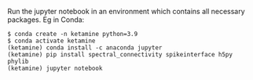 Run the jupyter notebook in an environment which contains all necessary packages. Eg in Conda:
````
$ conda create -n ketamine python=3.9
$ conda activate ketamine
(ketamine) conda install -c anaconda jupyter
(ketamine) pip install spectral_connectivity spikeinterface h5py phylib
(ketamine) jupyter notebook
````
